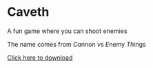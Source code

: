 # Caveth
A fun game where you can shoot enemies

The name comes from *Ca*nnon *v*s *E*nemy *Th*ings

[Click here to download](https://github.com/Dequog/caveth/releases/tag/1.0.0)
